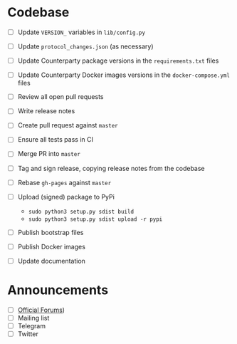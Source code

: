 # Codebase
- [ ] Update `VERSION_` variables in `lib/config.py`
- [ ] Update `protocol_changes.json` (as necessary)
- [ ] Update Counterparty package versions in the `requirements.txt` files
- [ ] Update Counterparty Docker images versions in the `docker-compose.yml` files
- [ ] Review all open pull requests
- [ ] Write release notes
- [ ] Create pull request against `master`
- [ ] Ensure all tests pass in CI
- [ ] Merge PR into `master`
- [ ] Tag and sign release, copying release notes from the codebase
- [ ] Rebase `gh-pages` against `master`
- [ ] Upload (signed) package to PyPi
	* `sudo python3 setup.py sdist build`
	* `sudo python3 setup.py sdist upload -r pypi`
- [ ] Publish bootstrap files
- [ ] Publish Docker images
- [ ] Update documentation


# Announcements

- [ ] [Official Forums](https://forums.counterparty.io/t/new-version-announcements-counterparty-and-counterpartyd/363))
- [ ] Mailing list
- [ ] Telegram
- [ ] Twitter
